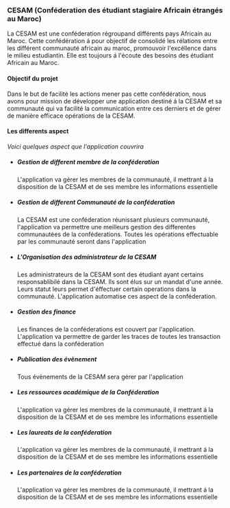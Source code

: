 <h3>CESAM (Conféderation des étudiant stagiaire Africain étrangés au Maroc)</h3>
<p>
  La CESAM est une conféderation régroupand différents pays Africain au Maroc. Cette confédération á pour objectif de consolidé les rélations entre les différent communauté africain au maroc, promouvoir l'excéllence dans le milieu estudiantin. Elle est toujours á l'écoute des besoins des étudiant Africain au Maroc.
</p>
<h4>Objectif du projet</h4>
<p>
  Dans le but de facilité les actions mener pas cette confédération, nous avons pour mission de développer une application destiné á la CESAM et sa communauté qui va facilité la communication entre ces derniers et de gérer de manière efficace opérations de la CESAM.
</p>
<h4>Les differents aspect</h4>
<p>
  <em>Voici quelques aspect que l'application couvrira</em>
  <ul>
    <li>
      <h5>Gestion de different membre de la conféderation</h5>
      <p>L'application va gérer les membres de la communauté, il mettrant á la disposition de la CESAM et de ses membre les informations essentielle </p>
    </li>
    <li>
      <h5>Gestion de different Communauté de la conféderation</h5>
      <p>La CESAM est une conféderation réunissant plusieurs communauté, l'application va permettre une meilleurs gestion des differentes communautées de la conféderations. Toutes les opérations effectuable par les communauté seront dans l'application</p>
    </li>
    <li>
      <h5>L'Organisation des administrateur de la CESAM</h5>
      <p>
        Les administrateurs de la CESAM sont des étudiant ayant certains responsablibilé dans la CESAM. Ils sont élus sur un mandat d'une année. Leurs statut leurs permet d'éffectuer certain operations dans la communauté. L'application automatise ces aspect de la conféderation.
      </p>
    </li>
    <li>
      <h5>Gestion des finance</h5>
      <p>Les finances de la conféderations est couvert par l'application. L'application va permettre de garder les traces de toutes les transaction effectué dans la conféderation</p>
    </li>
    <li>
      <h5>Publication des évènement</h5>
      <p>Tous évènements de la CESAM sera gérer par l'application</p>
    </li>
    <li>
      <h5>Les ressources académique de la Conféderation</h5>
      <p>L'application va gérer les membres de la communauté, il mettrant á la disposition de la CESAM et de ses membre les informations essentielle </p>
    </li>
    <li>
      <h5>Les laureats de la conféderation</h5>
      <p>L'application va gérer les membres de la communauté, il mettrant á la disposition de la CESAM et de ses membre les informations essentielle </p>
    </li>
    <li>
      <h5>Les partenaires de la conféderation</h5>
      <p>L'application va gérer les membres de la communauté, il mettrant á la disposition de la CESAM et de ses membre les informations essentielle </p>
    </li>
  </ul>
</p>

